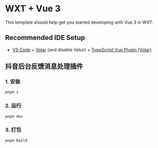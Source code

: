 # WXT + Vue 3

This template should help get you started developing with Vue 3 in WXT.

## Recommended IDE Setup

- [VS Code](https://code.visualstudio.com/) + [Volar](https://marketplace.visualstudio.com/items?itemName=Vue.volar) (and disable Vetur) + [TypeScript Vue Plugin (Volar)](https://marketplace.visualstudio.com/items?itemName=Vue.vscode-typescript-vue-plugin).

## 抖音后台反馈消息处理插件

### 1. 安装
```bash
pnpm i 
```

### 2. 运行
```bash
pnpm dev
```

### 3. 打包
```bash
pnpm build
```